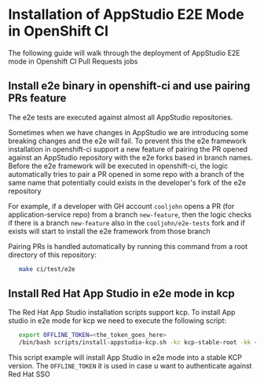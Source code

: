 # Installation of AppStudio E2E Mode in OpenShift CI

The following guide will walk through the deployment of AppStudio E2E mode in Openshift CI Pull Requests jobs

## Install e2e binary in openshift-ci and use pairing PRs feature

The e2e tests are executed against almost all AppStudio repositories.

Sometimes when we have changes in AppStudio we are introducing some breaking changes and the e2e will fail. To prevent this the e2e framework installation in openshift-ci support a new feature of pairing the PR opened against an AppStudio repository with the e2e forks based in branch names. Before the e2e framework will be executed in openshift-ci, the logic automatically tries to pair a PR opened in some repo with a branch of the same name that
potentially could exists in the developer's fork of the e2e repository

For example, if a developer with GH account `cooljohn` opens a PR (for application-service repo) from a branch `new-feature`, then the logic checks if there is a branch `new-feature` also in the `cooljohn/e2e-tests` fork and if exists will start to install the e2e framework from those branch

Pairing PRs is handled automatically by running this command from a root directory of this repository:

```bash
   make ci/test/e2e
```

## Install Red Hat App Studio in e2e mode in kcp

The Red Hat App Studio installation scripts support kcp. To install App studio in e2e mode for kcp we need to execute the following script:

```bash
   export OFFLINE_TOKEN=<the_token_goes_here>
   /bin/bash scripts/install-appstudio-kcp.sh -kc kcp-stable-root -kk <path-to-kcp-kubeconfig> -ck <path-to-physical-cluster-kubeconfig> -s
```

This script example will install App Studio in e2e mode into a stable KCP version. The `OFFLINE_TOKEN` it is used in case u want to authenticate against Red Hat SSO
